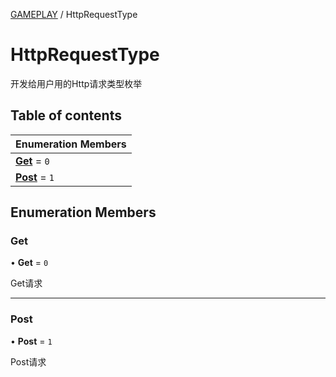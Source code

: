 [GAMEPLAY](../groups/GAMEPLAY.GAMEPLAY.md) / HttpRequestType

# HttpRequestType <Badge type="tip" text="Enumeration" /> <Score text="HttpRequestType" />

开发给用户用的Http请求类型枚举

## Table of contents

| Enumeration Members |
| :-----|
| **[Get](Network.HttpRequestType.md#get)** = ``0`` <br> |
| **[Post](Network.HttpRequestType.md#post)** = ``1`` <br> |

## Enumeration Members

### Get <Score text="Get" /> 

• **Get** = ``0``

Get请求

___

### Post <Score text="Post" /> 

• **Post** = ``1``

Post请求
